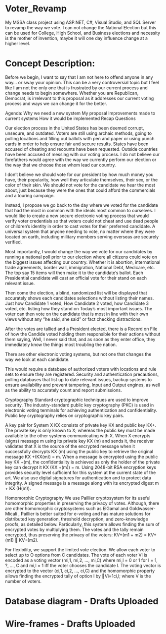 # Voter_Revamp
My MSSA class project using ASP.NET, C#, Visual Studio, and SQL Server to revamp the way we vote. I can not change the National Election but this can be used for College, High School, and Business elections and necessity is the mother of invention, maybe it will one day influence change at a higher level.

# Concept Description:
Before we begin, I want to say that I am not here to offend anyone in any way… or sway your opinion. This can be a very controversial topic but I feel like I am not the only one that is frustrated by our current process and change needs to begin somewhere. Whether you are Republican, Democrat, is irrelevant to this proposal as it addresses our current voting process and ways we can change it for the better.

Agenda:
Why we need a new system
My proposal
Improvements made to current systems
How it would be implemented
Recap
Questions

Our election process in the United States has been deemed corrupt, unsecure, and outdated. 
Voters are still using archaic methods, going to polling locations and filling out ballots with pen and paper or using punch cards in order to help ensure fair and secure results. 
States have been accused of cheating and recounts have been requested. 
Outside countries have been accused of messing with our voting process. 
I do not believe our forefathers would agree with the way we currently perform our election or the way that we choose those whom lead our country.

I don’t believe we should vote for our president by how much money you have, their popularity, how well they articulate themselves, their sex, or the color of their skin. We should not vote for the candidate we hear the most about, just because they were the ones that could afford the commercials and a touring campaign.

Instead, I propose we go back to the day where we voted for the candidate that had the most in common with the ideals most common to ourselves. I would like to create a new secure electronic voting process that would verify voter credentials so that voters could not cheat and use dead people or children’s identity in order to cast votes for their preferred candidate. A universal system that anyone needing to vote, no matter where they were located on earth, including military members serving overseas are securely verified. 

Most importantly, I would change the way we vote for our candidates by running a national poll prior to our election where all citizens could vote on the biggest issues affecting our country. Whether it is abortion, international trade agreements, border wall, immigration, National Debt, Medicare, etc. The top say 15 items will then make it to the candidate’s ballot. Each Presidential candidate will cast an official vote for their stand on each relevant issue.

Then come the election, a blind, randomized list will be displayed that accurately shows each candidates selections without listing their names.  Just how Candidate 1 voted, How Candidate 2 voted, how Candidate 3 voted, etc. listing how they stand on Today’s most important issues. The voter can then vote on the candidate that is most in line with their own views without any “he said, she said” or fact checking distractions.

After the votes are tallied and a President elected, there is a Record on File of how the Candide voted holding them responsible for their actions without them saying, Well, I never said that, and as soon as they enter office, they immediately know the things most troubling the nation. 

There are other electronic voting systems, but not one that changes the way we look at each candidate.

This would require a database of authorized voters with locations and rule sets to ensure they are registered. Security and authentication precautions, polling databases that list up to date relevant issues, backup systems to ensure availability and prevent tampering, Input and Output engines, as well as the ability to accurately count and report submissions. 

Cryptography
Standard cryptographic techniques are used to improve security. The industry-standard public key cryptography (PKC) is used in electronic voting terminals for achieving authentication and confidentiality. Public key cryptography relies on cryptographic key pairs.

A key pair for System X KX consists of private key KX and public key KX+. The private key is only known to X; whereas the public key must be made available to the other systems communicating with X. When X encrypts (signs) message m using its private key KX (m) and sends it, the receiver validates that X is the source of the encrypted message when it successfully decrypts KX (m) using the public key to retrieve the original message KX +(KX(m)) = m. When a message is encrypted using the public key KX +(m), the confidentiality is achieved as only the holder of the private key can decrypt it KX (KX +(m)) = m. Using 2048-bit RSA encryption keys provides security level sufficient for this system at the current state of the art.
We also use digital signatures for authentication and to protect data integrity. A signed message is a message along with its encrypted digest m + KX (H(m)). 

Homomorphic Cryptography
We use Paillier cryptosystem for its useful homomorphic properties in preserving
the privacy of votes. Although, there are other homomorphic cryptosystems such as
ElGamal and Goldwasser-Micali , Paillier is better suited for e-voting and has mature
solutions for distributed key generation, threshold decryption, and zero-knowledge
proofs, as detailed below. Particularly, this system allows finding the sum of encrypted
votes by multiplying them. The votes and the tally remain encrypted, thus preserving the
privacy of the voters: KV+(m1 + m2) = KV+(m1)  KV+(m2).

For flexibility, we support the limited vote election. We allow each voter to select
up to O options from C candidates. The vote of each voter Vi is encoded as a voting
vector (mi,1, mi,2, …, mi,C) where mi,l = 0 or 1 for l = 1, ?, …, C and mi,l = 1 iff the voter
chooses the candidate l. The voting vector is encrypted to the vector (ci,1, ci,2, …, ci,C) and
the homomorphic property allows finding the encrypted tally of option l by Vi=1ci,l; where
V is the number of voters.

# Database diagram - Drafts Uploaded
# Wire-frames - Drafts Uploaded
